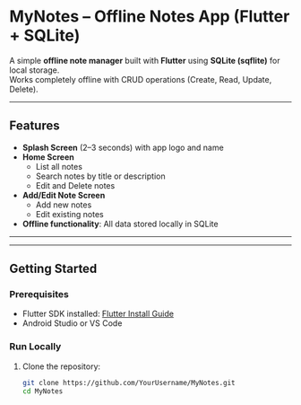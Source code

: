 # MyNotes – Offline Notes App (Flutter + SQLite)

A simple **offline note manager** built with **Flutter** using **SQLite (sqflite)** for local storage.  
Works completely offline with CRUD operations (Create, Read, Update, Delete).

---

## Features
- **Splash Screen** (2–3 seconds) with app logo and name
- **Home Screen**
  - List all notes
  - Search notes by title or description
  - Edit and Delete notes
- **Add/Edit Note Screen**
  - Add new notes
  - Edit existing notes
- **Offline functionality**: All data stored locally in SQLite

---

---

## Getting Started

### Prerequisites
- Flutter SDK installed: [Flutter Install Guide](https://flutter.dev/docs/get-started/install)
- Android Studio or VS Code

### Run Locally
1. Clone the repository:
   ```bash
   git clone https://github.com/YourUsername/MyNotes.git
   cd MyNotes
